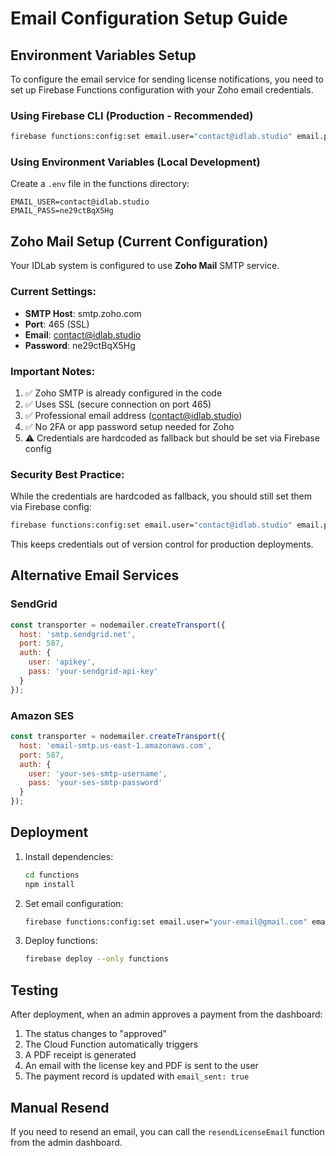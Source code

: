 # Email Configuration Setup Guide

## Environment Variables Setup

To configure the email service for sending license notifications, you need to set up Firebase Functions configuration with your Zoho email credentials.

### Using Firebase CLI (Production - Recommended)

```bash
firebase functions:config:set email.user="contact@idlab.studio" email.pass="ne29ctBqX5Hg"
```

### Using Environment Variables (Local Development)

Create a `.env` file in the functions directory:

```
EMAIL_USER=contact@idlab.studio
EMAIL_PASS=ne29ctBqX5Hg
```

## Zoho Mail Setup (Current Configuration)

Your IDLab system is configured to use **Zoho Mail** SMTP service.

### Current Settings:
- **SMTP Host**: smtp.zoho.com
- **Port**: 465 (SSL)
- **Email**: contact@idlab.studio
- **Password**: ne29ctBqX5Hg

### Important Notes:
1. ✅ Zoho SMTP is already configured in the code
2. ✅ Uses SSL (secure connection on port 465)
3. ✅ Professional email address (contact@idlab.studio)
4. ✅ No 2FA or app password setup needed for Zoho
5. ⚠️ Credentials are hardcoded as fallback but should be set via Firebase config

### Security Best Practice:
While the credentials are hardcoded as fallback, you should still set them via Firebase config:

```bash
firebase functions:config:set email.user="contact@idlab.studio" email.pass="ne29ctBqX5Hg"
```

This keeps credentials out of version control for production deployments.

## Alternative Email Services

### SendGrid
```javascript
const transporter = nodemailer.createTransport({
  host: 'smtp.sendgrid.net',
  port: 587,
  auth: {
    user: 'apikey',
    pass: 'your-sendgrid-api-key'
  }
});
```

### Amazon SES
```javascript
const transporter = nodemailer.createTransport({
  host: 'email-smtp.us-east-1.amazonaws.com',
  port: 587,
  auth: {
    user: 'your-ses-smtp-username',
    pass: 'your-ses-smtp-password'
  }
});
```

## Deployment

1. Install dependencies:
   ```bash
   cd functions
   npm install
   ```

2. Set email configuration:
   ```bash
   firebase functions:config:set email.user="your-email@gmail.com" email.pass="your-app-password"
   ```

3. Deploy functions:
   ```bash
   firebase deploy --only functions
   ```

## Testing

After deployment, when an admin approves a payment from the dashboard:
1. The status changes to "approved"
2. The Cloud Function automatically triggers
3. A PDF receipt is generated
4. An email with the license key and PDF is sent to the user
5. The payment record is updated with `email_sent: true`

## Manual Resend

If you need to resend an email, you can call the `resendLicenseEmail` function from the admin dashboard.
